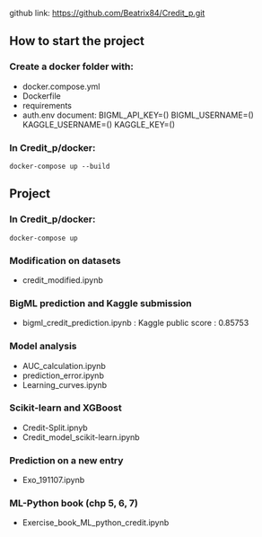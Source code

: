 github link: https://github.com/Beatrix84/Credit_p.git

## How to start the project

### Create a docker folder with:
* docker.compose.yml
* Dockerfile
* requirements 
* auth.env document:
    BIGML_API_KEY=()
    BIGML_USERNAME=()
    KAGGLE_USERNAME=()
    KAGGLE_KEY=()

### In Credit_p/docker:
    docker-compose up --build

## Project

### In Credit_p/docker:
    docker-compose up 

### Modification on datasets
* credit_modified.ipynb

### BigML prediction and Kaggle submission
* bigml_credit_prediction.ipynb :
    Kaggle public score : 0.85753

### Model analysis
* AUC_calculation.ipynb
* prediction_error.ipynb
* Learning_curves.ipynb

### Scikit-learn and XGBoost
* Credit-Split.ipnyb 
* Credit_model_scikit-learn.ipynb

### Prediction on a new entry
* Exo_191107.ipynb

### ML-Python book (chp 5, 6, 7)
* Exercise_book_ML_python_credit.ipynb